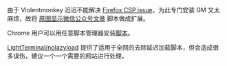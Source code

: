 由于 Violentmonkey 迟迟不能解决 [Firefox CSP issue](https://github.com/violentmonkey/violentmonkey/issues/408)，为此专门安装 GM 又太麻烦，故将 [原图显示微信公众号文章](https://github.com/ivysrono/Scripts/raw/master/Real-images-for-wechat-subscription-articles.user.js) 脚本做成扩展。

Chrome 用户可以用任意脚本管理器安装[脚本](https://github.com/ivysrono/Scripts/raw/master/Real-images-for-wechat-subscription-articles.user.js)。

[LightTerminal/nolazyload](https://github.com/LightTerminal/nolazyload) 提供了适用于全网的去除延迟加载脚本，但会造成很多误伤，建议一个一个需要的网站进行处理。